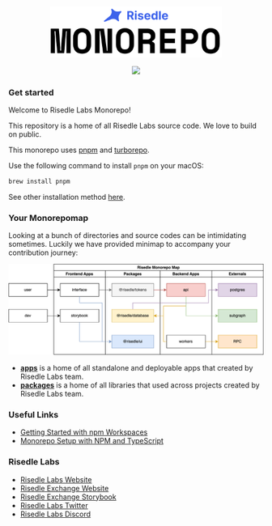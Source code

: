 <p align="center">
  <img width="340" alt="Risedle Labs Monorepo logo" src="./risedle-monorepo.png">
</p>

<p align="center">
  <a aria-label="Risedle Website" href="https://risedle.com">
    <img src="https://badgen.net/badge/icon/Made%20By%20Risedle%20Labs?label&color=black&labelColor=black">
  </a>
</p>

### Get started

Welcome to Risedle Labs Monorepo!

This repository is a home of all Risedle Labs source code. We love to build on
public.

This monorepo uses [pnpm](https://pnpm.io/) and
[turborepo](https://turborepo.org/).

Use the following command to install `pnpm` on your macOS:

```sh
brew install pnpm
```

See other installation method [here](https://pnpm.io/installation).

### Your Monorepomap

Looking at a bunch of directories and source codes can be intimidating
sometimes. Luckily we have provided minimap to accompany your contribution
journey:

![Risedle Labs Monorepomap](./map.png)

-   **[apps](./apps)** is a home of all standalone and deployable apps that
    created by Risedle Labs team.
-   **[packages](./packages)** is a home of all libraries that used across
    projects created by Risedle Labs team.

### Useful Links

-   [Getting Started with npm Workspaces](https://ruanmartinelli.com/posts/npm-7-workspaces-1)
-   [Monorepo Setup with NPM and TypeScript](https://javascript.plainenglish.io/monorepo-setup-with-npm-and-typescript-90b329ba7275)

### Risedle Labs

-   [Risedle Labs Website](https://risedle.com)
-   [Risedle Exchange Website](https://risedle.exchange)
-   [Risedle Exchange Storybook](https://storybook.risedle.exchange)
-   [Risedle Labs Twitter](https://twitter.com/risedle)
-   [Risedle Labs Discord](https://discord.com/invite/YCSCd97SXj)
